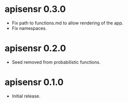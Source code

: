 # apisensr 0.3.0

* Fix path to functions.md to allow rendering of the app.
* Fix namespaces.

# apisensr 0.2.0

* Seed removed from probabilistic functions.

# apisensr 0.1.0

* Initial release.
